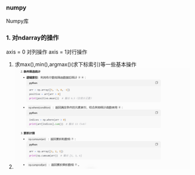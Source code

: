 ### numpy
Numpy库
### 1. 对ndarray的操作
axis = 0 对列操作 axis = 1对行操作
1. 求max(),min(),argmax()(求下标索引)等一些基本操作
2. ![alt text](image.png)